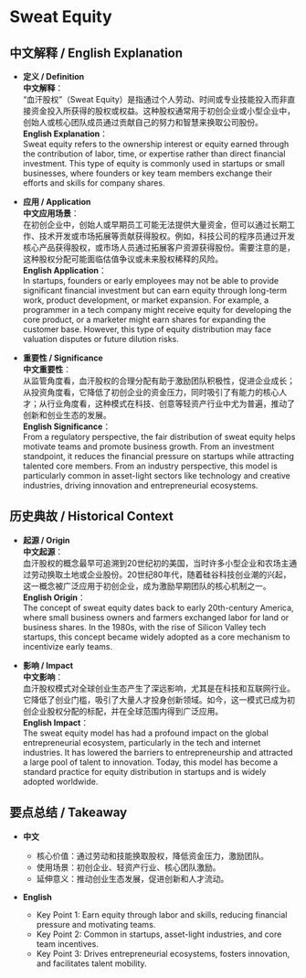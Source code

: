 # Sweat Equity

## 中文解释 / English Explanation

* **定义 / Definition**  
  **中文解释**：  
  “血汗股权”（Sweat Equity）是指通过个人劳动、时间或专业技能投入而非直接资金投入所获得的股权或权益。这种股权通常用于初创企业或小型企业中，创始人或核心团队成员通过贡献自己的努力和智慧来换取公司股份。  
  **English Explanation**：  
  Sweat equity refers to the ownership interest or equity earned through the contribution of labor, time, or expertise rather than direct financial investment. This type of equity is commonly used in startups or small businesses, where founders or key team members exchange their efforts and skills for company shares.

* **应用 / Application**  
  **中文应用场景**：  
  在初创企业中，创始人或早期员工可能无法提供大量资金，但可以通过长期工作、技术开发或市场拓展等贡献获得股权。例如，科技公司的程序员通过开发核心产品获得股权，或市场人员通过拓展客户资源获得股份。需要注意的是，这种股权分配可能面临估值争议或未来股权稀释的风险。  
  **English Application**：  
  In startups, founders or early employees may not be able to provide significant financial investment but can earn equity through long-term work, product development, or market expansion. For example, a programmer in a tech company might receive equity for developing the core product, or a marketer might earn shares for expanding the customer base. However, this type of equity distribution may face valuation disputes or future dilution risks.

* **重要性 / Significance**  
  **中文重要性**：  
  从监管角度看，血汗股权的合理分配有助于激励团队积极性，促进企业成长；从投资角度看，它降低了初创企业的资金压力，同时吸引了有能力的核心人才；从行业角度看，这种模式在科技、创意等轻资产行业中尤为普遍，推动了创新和创业生态的发展。  
  **English Significance**：  
  From a regulatory perspective, the fair distribution of sweat equity helps motivate teams and promote business growth. From an investment standpoint, it reduces the financial pressure on startups while attracting talented core members. From an industry perspective, this model is particularly common in asset-light sectors like technology and creative industries, driving innovation and entrepreneurial ecosystems.

## 历史典故 / Historical Context

* **起源 / Origin**  
  **中文起源**：  
  血汗股权的概念最早可追溯到20世纪初的美国，当时许多小型企业和农场主通过劳动换取土地或企业股份。20世纪80年代，随着硅谷科技创业潮的兴起，这一概念被广泛应用于初创企业，成为激励早期团队的核心机制之一。  
  **English Origin**：  
  The concept of sweat equity dates back to early 20th-century America, where small business owners and farmers exchanged labor for land or business shares. In the 1980s, with the rise of Silicon Valley tech startups, this concept became widely adopted as a core mechanism to incentivize early teams.

* **影响 / Impact**  
  **中文影响**：  
  血汗股权模式对全球创业生态产生了深远影响，尤其是在科技和互联网行业。它降低了创业门槛，吸引了大量人才投身创新领域。如今，这一模式已成为初创企业股权分配的标配，并在全球范围内得到广泛应用。  
  **English Impact**：  
  The sweat equity model has had a profound impact on the global entrepreneurial ecosystem, particularly in the tech and internet industries. It has lowered the barriers to entrepreneurship and attracted a large pool of talent to innovation. Today, this model has become a standard practice for equity distribution in startups and is widely adopted worldwide.

## 要点总结 / Takeaway

* **中文**  
  - 核心价值：通过劳动和技能换取股权，降低资金压力，激励团队。  
  - 使用场景：初创企业、轻资产行业、核心团队激励。  
  - 延伸意义：推动创业生态发展，促进创新和人才流动。  

* **English**  
  - Key Point 1: Earn equity through labor and skills, reducing financial pressure and motivating teams.  
  - Key Point 2: Common in startups, asset-light industries, and core team incentives.  
  - Key Point 3: Drives entrepreneurial ecosystems, fosters innovation, and facilitates talent mobility.